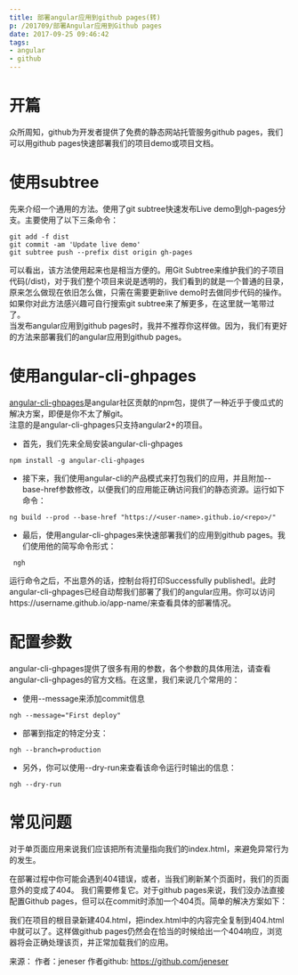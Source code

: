 ```yaml
---
title: 部署angular应用到github pages(转)
p: /201709/部署Angular应用到Github pages
date: 2017-09-25 09:46:42
tags:
- angular
- github
---
```


# 开篇
众所周知，github为开发者提供了免费的静态网站托管服务github pages，我们可以用github pages快速部署我们的项目demo或项目文档。

<!--more-->

# 使用subtree
先来介绍一个通用的方法。使用了git subtree快速发布Live demo到gh-pages分支。主要使用了以下三条命令：
```
git add -f dist
git commit -am 'Update live demo'
git subtree push --prefix dist origin gh-pages
```
可以看出，该方法使用起来也是相当方便的。用Git Subtree来维护我们的子项目代码(/dist)，对于我们整个项目来说是透明的，我们看到的就是一个普通的目录，原来怎么做现在依旧怎么做，只需在需要更新live demo时去做同步代码的操作。如果你对此方法感兴趣可自行搜索git subtree来了解更多，在这里就一笔带过了。  
当发布angular应用到github pages时，我并不推荐你这样做。因为，我们有更好的方法来部署我们的angular应用到github pages。

# 使用angular-cli-ghpages
[angular-cli-ghpages](https://github.com/angular-buch/angular-cli-ghpages)是angular社区贡献的npm包，提供了一种近乎于傻瓜式的解决方案，即便是你不太了解git。  
注意的是angular-cli-ghpages只支持angular2+的项目。  
- 首先，我们先来全局安装angular-cli-ghpages
```
npm install -g angular-cli-ghpages
```
- 接下来，我们使用angular-cli的产品模式来打包我们的应用，并且附加--base-href参数修改<base href>，以便我们的应用能正确访问我们的静态资源。运行如下命令：
```ssh
ng build --prod --base-href "https://<user-name>.github.io/<repo>/"
```
- 最后，使用angular-cli-ghpages来快速部署我们的应用到github pages。我们使用他的简写命令形式：
```
 ngh
```
运行命令之后，不出意外的话，控制台将打印Successfully published!。此时angular-cli-ghpages已经自动帮我们部署了我们的angular应用。你可以访问https://username.github.io/app-name/来查看具体的部署情况。

# 配置参数
angular-cli-ghpages提供了很多有用的参数，各个参数的具体用法，请查看angular-cli-ghpages的官方文档。在这里，我们来说几个常用的：
- 使用--message来添加commit信息
```
ngh --message="First deploy"
```
- 部署到指定的特定分支：
```
ngh --branch=production
```
- 另外，你可以使用--dry-run来查看该命令运行时输出的信息：
```
ngh --dry-run
```

# 常见问题
对于单页面应用来说我们应该把所有流量指向我们的index.html，来避免异常行为的发生。

在部署过程中你可能会遇到404错误，或者，当我们刷新某个页面时，我们的页面意外的变成了404。
我们需要修复它。对于github pages来说，我们没办法直接配置Github pages，但可以在commit时添加一个404页。简单的解决方案如下：

我们在项目的根目录新建404.html，把index.html中的内容完全复制到404.html中就可以了。这样做github pages仍然会在恰当的时候给出一个404响应，浏览器将会正确处理该页，并正常加载我们的应用。

来源：
作者：jeneser
作者github: https://github.com/jeneser



